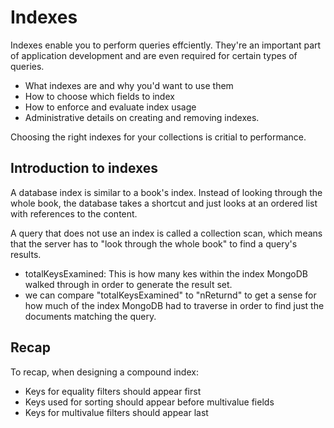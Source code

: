 # Indexes

Indexes enable you to perform queries effciently.
They're an important part of application development and are even required for certain types of queries.
- What indexes are and why you'd want to use them
- How to choose which fields to index
- How to enforce and evaluate index usage
- Administrative details on creating and removing indexes.

Choosing the right indexes for your collections is critial to performance.

## Introduction to indexes

A database index is similar to a book's index. Instead of looking through the whole book, the database takes a shortcut and just looks at an ordered list with references to the content.

A query that does not use an index is called a collection scan, which means that the server has to "look through the whole book" to find a query's results.

- totalKeysExamined: This is how many kes within the index MongoDB walked through in order to generate the result set.
- we can compare "totalKeysExamined" to "nReturnd" to get a sense for how much of the index MongoDB
had to traverse in order to find just the documents matching the query.

## Recap

To recap, when designing a compound index:
- Keys for equality filters should appear first
- Keys used for sorting should appear before multivalue fields
- Keys for multivalue filters should appear last